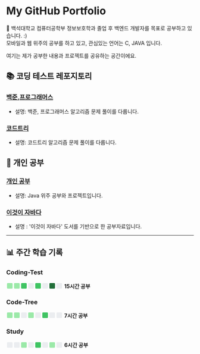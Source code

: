 # My GitHub Portfolio

👋 백석대학교 컴퓨터공학부 정보보호학과 졸업 후 백엔드 개발자를 목표로 공부하고 있습니다. :)  
모바일과 웹 위주의 공부를 하고 있고, 관심있는 언어는 C, JAVA 입니다.  

여기는 제가 공부한 내용과 프로젝트를 공유하는 공간이에요.

## 📚 코딩 테스트 레포지토리
### [백준,프로그래머스](https://github.com/juyangjin/Coding-Test)
- 설명: 백준, 프로그래머스 알고리즘 문제 풀이를 다룹니다.

### [코드트리](https://github.com/juyangjin/Code-Tree)
- 설명: 코드트리 알고리즘 문제 풀이를 다룹니다.

## 🧠 개인 공부
### [개인 공부](https://github.com/juyangjin/study)
- 설명: Java 위주 공부와 프로젝트입니다.

### [이것이 자바다](https://github.com/juyangjin/JAVA-s-Study)
- 설명 : '이것이 자바다' 도서를 기반으로 한 공부자료입니다.

---

## 📊 주간 학습 기록

### Coding-Test
<div style='display:flex;align-items:center;'>
<span style="display:inline-block;width:15px;height:15px;background-color:#9be9a8;margin:0 2px;border-radius:2px;"></span><span style="display:inline-block;width:15px;height:15px;background-color:#9be9a8;margin:0 2px;border-radius:2px;"></span><span style="display:inline-block;width:15px;height:15px;background-color:#40c463;margin:0 2px;border-radius:2px;"></span><span style="display:inline-block;width:15px;height:15px;background-color:#ebedf0;margin:0 2px;border-radius:2px;"></span><span style="display:inline-block;width:15px;height:15px;background-color:#40c463;margin:0 2px;border-radius:2px;"></span><span style="display:inline-block;width:15px;height:15px;background-color:#ebedf0;margin:0 2px;border-radius:2px;"></span><span style="display:inline-block;width:15px;height:15px;background-color:#216e39;margin:0 2px;border-radius:2px;"></span><span style="display:inline-block;width:15px;height:15px;background-color:#ebedf0;margin:0 2px;border-radius:2px;"></span>&nbsp; <strong>15시간 공부</strong>
</div>

### Code-Tree
<div style='display:flex;align-items:center;'>
<span style="display:inline-block;width:15px;height:15px;background-color:#9be9a8;margin:0 2px;border-radius:2px;"></span><span style="display:inline-block;width:15px;height:15px;background-color:#9be9a8;margin:0 2px;border-radius:2px;"></span><span style="display:inline-block;width:15px;height:15px;background-color:#ebedf0;margin:0 2px;border-radius:2px;"></span><span style="display:inline-block;width:15px;height:15px;background-color:#9be9a8;margin:0 2px;border-radius:2px;"></span><span style="display:inline-block;width:15px;height:15px;background-color:#ebedf0;margin:0 2px;border-radius:2px;"></span><span style="display:inline-block;width:15px;height:15px;background-color:#40c463;margin:0 2px;border-radius:2px;"></span><span style="display:inline-block;width:15px;height:15px;background-color:#ebedf0;margin:0 2px;border-radius:2px;"></span><span style="display:inline-block;width:15px;height:15px;background-color:#ebedf0;margin:0 2px;border-radius:2px;"></span>&nbsp; <strong>7시간 공부</strong>
</div>

### Study
<div style='display:flex;align-items:center;'>
<span style="display:inline-block;width:15px;height:15px;background-color:#ebedf0;margin:0 2px;border-radius:2px;"></span><span style="display:inline-block;width:15px;height:15px;background-color:#ebedf0;margin:0 2px;border-radius:2px;"></span><span style="display:inline-block;width:15px;height:15px;background-color:#9be9a8;margin:0 2px;border-radius:2px;"></span><span style="display:inline-block;width:15px;height:15px;background-color:#ebedf0;margin:0 2px;border-radius:2px;"></span><span style="display:inline-block;width:15px;height:15px;background-color:#40c463;margin:0 2px;border-radius:2px;"></span><span style="display:inline-block;width:15px;height:15px;background-color:#ebedf0;margin:0 2px;border-radius:2px;"></span><span style="display:inline-block;width:15px;height:15px;background-color:#9be9a8;margin:0 2px;border-radius:2px;"></span><span style="display:inline-block;width:15px;height:15px;background-color:#ebedf0;margin:0 2px;border-radius:2px;"></span>&nbsp; <strong>6시간 공부</strong>
</div>

